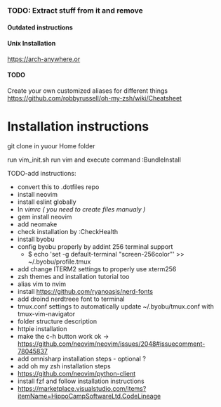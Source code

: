### TODO: Extract stuff from it and remove


#### Outdated instructions
#### Unix Installation
https://arch-anywhere.or

#### TODO
Create your own customized aliases for different things
https://github.com/robbyrussell/oh-my-zsh/wiki/Cheatsheet


Installation instructions
====
git clone in yuour Home folder

run vim_init.sh
run vim and execute command :BundleInstall


TODO-add instructions:
- convert this to .dotfiles repo
- install neovim
- install eslint globally
- ln _vimrc ( you need to create files manualy )_
- gem install neovim
- add neomake
- check installation by :CheckHealth
- install byobu
- config byobu properly by addint 256 terminal support
  - $ echo 'set -g default-terminal "screen-256color"' >> ~/.byobu/profile.tmux
- add change ITERM2 settings to properly use xterm256
- zsh themes and installation tutorial too
- alias vim to nvim
- install https://github.com/ryanoasis/nerd-fonts
- add droind nerdtreee font to terminal
- tmux.conf settings to automatically update ~/.byobu/tmux.conf with tmux-vim-navigator
- folder structure description
- httpie installation
- make the c-h button work ok -> https://github.com/neovim/neovim/issues/2048#issuecomment-78045837
- add omnisharp installation steps - optional ?
- add oh my zsh installation steps
- https://github.com/neovim/python-client
- install fzf and follow installation instructions
- https://marketplace.visualstudio.com/items?itemName=HippoCampSoftwareLtd.CodeLineage